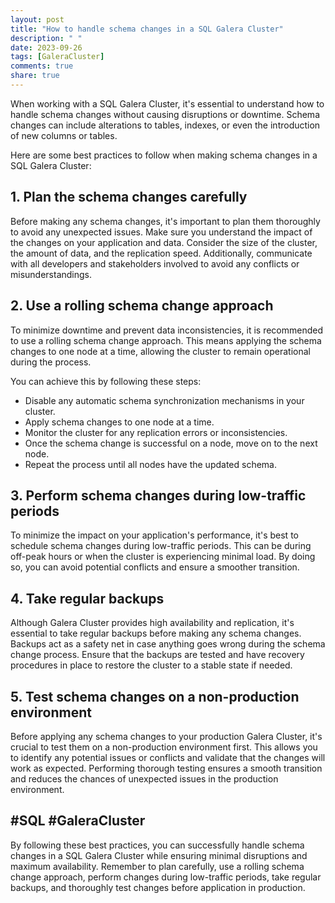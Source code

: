 ```yaml
---
layout: post
title: "How to handle schema changes in a SQL Galera Cluster"
description: " "
date: 2023-09-26
tags: [GaleraCluster]
comments: true
share: true
---
```


When working with a SQL Galera Cluster, it's essential to understand how to handle schema changes without causing disruptions or downtime. Schema changes can include alterations to tables, indexes, or even the introduction of new columns or tables. 

Here are some best practices to follow when making schema changes in a SQL Galera Cluster:

## 1. Plan the schema changes carefully

Before making any schema changes, it's important to plan them thoroughly to avoid any unexpected issues. Make sure you understand the impact of the changes on your application and data. Consider the size of the cluster, the amount of data, and the replication speed. Additionally, communicate with all developers and stakeholders involved to avoid any conflicts or misunderstandings.

## 2. Use a rolling schema change approach

To minimize downtime and prevent data inconsistencies, it is recommended to use a rolling schema change approach. This means applying the schema changes to one node at a time, allowing the cluster to remain operational during the process. 

You can achieve this by following these steps:

- Disable any automatic schema synchronization mechanisms in your cluster.
- Apply schema changes to one node at a time.
- Monitor the cluster for any replication errors or inconsistencies.
- Once the schema change is successful on a node, move on to the next node.
- Repeat the process until all nodes have the updated schema.

## 3. Perform schema changes during low-traffic periods

To minimize the impact on your application's performance, it's best to schedule schema changes during low-traffic periods. This can be during off-peak hours or when the cluster is experiencing minimal load. By doing so, you can avoid potential conflicts and ensure a smoother transition.

## 4. Take regular backups

Although Galera Cluster provides high availability and replication, it's essential to take regular backups before making any schema changes. Backups act as a safety net in case anything goes wrong during the schema change process. Ensure that the backups are tested and have recovery procedures in place to restore the cluster to a stable state if needed.

## 5. Test schema changes on a non-production environment

Before applying any schema changes to your production Galera Cluster, it's crucial to test them on a non-production environment first. This allows you to identify any potential issues or conflicts and validate that the changes will work as expected. Performing thorough testing ensures a smooth transition and reduces the chances of unexpected issues in the production environment.

## #SQL #GaleraCluster

By following these best practices, you can successfully handle schema changes in a SQL Galera Cluster while ensuring minimal disruptions and maximum availability. Remember to plan carefully, use a rolling schema change approach, perform changes during low-traffic periods, take regular backups, and thoroughly test changes before application in production.